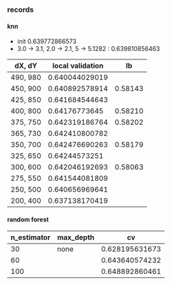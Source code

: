 ### records
#### knn
- init 0.639772866573
- 3.0 -> 3.1, 2.0 -> 2.1, 5 -> 5.1282 : 0.639810856463

| dX, dY   |local validation| lb      |
|----------|----------------|---------|
| 490, 980 | 0.640044029019 | 	      |
| 450, 900 | 0.640892578914 | 0.58143 |
| 425, 850 | 0.641684544643 | 
| 400, 800 | 0.64176773645  | 0.58210 |
| 375, 750 | 0.642319186764 | 0.58202 |
| 365, 730 | 0.642410800782 |         | 
| 350, 700 | 0.642476690263 | 0.58179 |
| 325, 650 | 0.64244573251  |         |
| 300, 600 | 0.642046192693 | 0.58063 |
| 275, 550 | 0.641544081809 |         | 
| 250, 500 | 0.640656969641 |         |
| 200, 400 |0.637138170419  |         |

#### random forest
|n_estimator |max_depth    | cv             |
|------------|-------------|----------------|
|30          | none        | 0.628195631673 |
|60          |             | 0.643640574232 |
|100         |             | 0.648892860461 |
